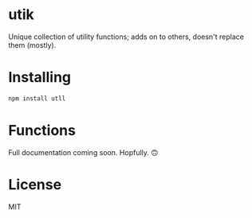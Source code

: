 # utik

Unique collection of utility functions; adds on to others, doesn't replace them (mostly).

# Installing

```bash
npm install utll
```

# Functions

Full documentation coming soon. Hopfully. 🙃

# License

MIT
